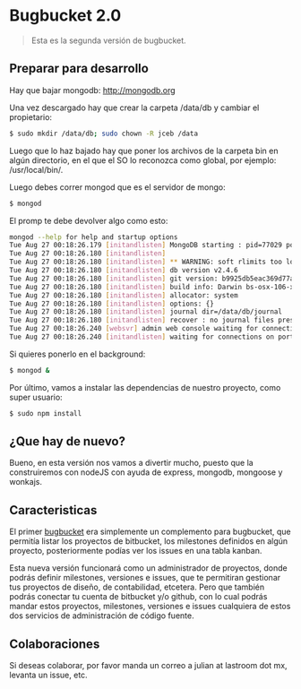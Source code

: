 Bugbucket 2.0
=============

> Esta es la segunda versión de bugbucket.

## Preparar para desarrollo

Hay que bajar mongodb: http://mongodb.org

Una vez descargado hay que crear la carpeta /data/db y cambiar el propietario:

```sh
$ sudo mkdir /data/db; sudo chown -R jceb /data
```

Luego que lo haz bajado hay que poner los archivos de la carpeta bin en algún directorio, en el que el SO lo reconozca como global, por ejemplo: /usr/local/bin/.

Luego debes correr mongod que es el servidor de mongo:

```sh
$ mongod
```

El promp te debe devolver algo como esto:

```sh
mongod --help for help and startup options
Tue Aug 27 00:18:26.179 [initandlisten] MongoDB starting : pid=77029 port=27017 dbpath=/data/db/ 64-bit host=MacBook-Air-de-Julian.local
Tue Aug 27 00:18:26.180 [initandlisten] 
Tue Aug 27 00:18:26.180 [initandlisten] ** WARNING: soft rlimits too low. Number of files is 256, should be at least 1000
Tue Aug 27 00:18:26.180 [initandlisten] db version v2.4.6
Tue Aug 27 00:18:26.180 [initandlisten] git version: b9925db5eac369d77a3a5f5d98a145eaaacd9673
Tue Aug 27 00:18:26.180 [initandlisten] build info: Darwin bs-osx-106-x86-64-2.10gen.cc 10.8.0 Darwin Kernel Version 10.8.0: Tue Jun  7 16:32:41 PDT 2011; root:xnu-1504.15.3~1/RELEASE_X86_64 x86_64 BOOST_LIB_VERSION=1_49
Tue Aug 27 00:18:26.180 [initandlisten] allocator: system
Tue Aug 27 00:18:26.180 [initandlisten] options: {}
Tue Aug 27 00:18:26.180 [initandlisten] journal dir=/data/db/journal
Tue Aug 27 00:18:26.180 [initandlisten] recover : no journal files present, no recovery needed
Tue Aug 27 00:18:26.240 [websvr] admin web console waiting for connections on port 28017
Tue Aug 27 00:18:26.240 [initandlisten] waiting for connections on port 27017
```

Si quieres ponerlo en el background:

```sh
$ mongod &
```

Por último, vamos a instalar las dependencias de nuestro proyecto, como super usuario:

```sh
$ sudo npm install
```

## ¿Que hay de nuevo?

Bueno, en esta versión nos vamos a divertir mucho, puesto que la construiremos con nodeJS con ayuda de express, mongodb, mongoose y wonkajs.

## Caracteristicas

El primer [bugbucket](http://bugbucket.org) era simplemente un complemento para bugbucket, que permitía listar los proyectos de bitbucket, los milestones definidos en algún proyecto, posteriormente podías ver los issues en una tabla kanban.

Esta nueva versión funcionará como un administrador de proyectos, donde podrás definir milestones, versiones e issues, que te permitiran gestionar tus proyectos de diseño, de contabilidad, etcetera. Pero que también podrás conectar tu cuenta de bitbucket y/o github, con lo cual podrás mandar estos proyectos, milestones, versiones e issues cualquiera de estos dos servicios de administración de código fuente.

## Colaboraciones

Si deseas colaborar, por favor manda un correo a julian at lastroom dot mx, levanta un issue, etc.
